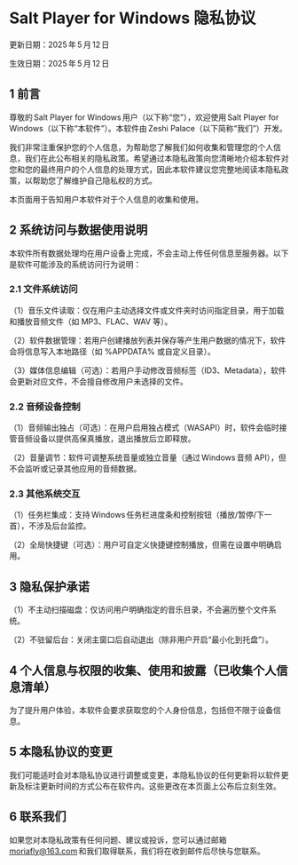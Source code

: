 # Salt Player for Windows 隐私协议

更新日期：2025 年 5 月 12 日

生效日期：2025 年 5 月 12 日

## 1 前言

尊敬的 Salt Player for Windows 用户（以下称“您”），欢迎使用 Salt Player for Windows（以下称“本软件”）。本软件由 Zeshi Palace（以下简称“我们”）开发。

我们非常注重保护您的个人信息，为帮助您了解我们如何收集和管理您的个人信息，我们在此公布相关的隐私政策。希望通过本隐私政策向您清晰地介绍本软件对您和您的最终用户的个人信息的处理方式，因此本软件建议您完整地阅读本隐私政策，以帮助您了解维护自己隐私权的方式。

本页面用于告知用户本软件对于个人信息的收集和使用。

## 2 系统访问与数据使用说明

本软件所有数据处理均在用户设备上完成，不会主动上传任何信息至服务器。以下是软件可能涉及的系统访问行为说明：

### 2.1 文件系统访问

（1）音乐文件读取：仅在用户主动选择文件或文件夹时访问指定目录，用于加载和播放音频文件（如 MP3、FLAC、WAV 等）。

（2）软件数据管理：若用户创建播放列表并保存等产生用户数据的情况下，软件会将信息写入本地路径（如 %APPDATA% 或自定义目录）。

（3）媒体信息编辑（可选）：若用户手动修改音频标签（ID3、Metadata），软件会更新对应文件，不会擅自修改用户未选择的文件。

### 2.2 音频设备控制

（1）音频输出独占（可选）：在用户启用独占模式（WASAPI）时，软件会临时接管音频设备以提供高保真播放，退出播放后立即释放。

（2）音量调节：软件可调整系统音量或独立音量（通过 Windows 音频 API），但不会监听或记录其他应用的音频数据。

### 2.3 其他系统交互

（1）任务栏集成：支持 Windows 任务栏进度条和控制按钮（播放/暂停/下一首），不涉及后台监控。

（2）全局快捷键（可选）：用户可自定义快捷键控制播放，但需在设置中明确启用。

## 3 隐私保护承诺

（1）不主动扫描磁盘：仅访问用户明确指定的音乐目录，不会遍历整个文件系统。

（2）不驻留后台：关闭主窗口后自动退出（除非用户开启“最小化到托盘”）。

## 4 个人信息与权限的收集、使用和披露（已收集个人信息清单）

为了提升用户体验，本软件会要求获取您的个人身份信息，包括但不限于设备信息。

## 5 本隐私协议的变更

我们可能适时会对本隐私协议进行调整或变更，本隐私协议的任何更新将以软件更新及标注更新时间的方式公布在软件内。这些更改在本页面上公布后立刻生效。

## 6 联系我们

如果您对本隐私政策有任何问题、建议或投诉，您可以通过邮箱 moriafly@163.com 和我们取得联系，我们将在收到邮件后尽快与您联系。